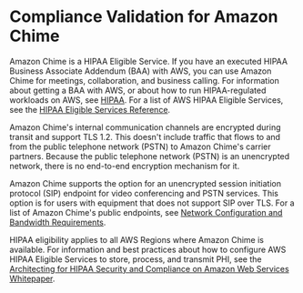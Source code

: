 # Compliance Validation for Amazon Chime<a name="compliance"></a>

Amazon Chime is a HIPAA Eligible Service\. If you have an executed HIPAA Business Associate Addendum \(BAA\) with AWS, you can use Amazon Chime for meetings, collaboration, and business calling\. For information about getting a BAA with AWS, or about how to run HIPAA\-regulated workloads on AWS, see [HIPAA](http://aws.amazon.com/compliance/hipaa-compliance/)\. For a list of AWS HIPAA Eligible Services, see the [HIPAA Eligible Services Reference](http://aws.amazon.com/compliance/hipaa-eligible-services-reference/)\.

Amazon Chime's internal communication channels are encrypted during transit and support TLS 1\.2\. This doesn't include traffic that flows to and from the public telephone network \(PSTN\) to Amazon Chime's carrier partners\. Because the public telephone network \(PSTN\) is an unencrypted network, there is no end\-to\-end encryption mechanism for it\.

Amazon Chime supports the option for an unencrypted session initiation protocol \(SIP\) endpoint for video conferencing and PSTN services\. This option is for users with equipment that does not support SIP over TLS\. For a list of Amazon Chime's public endpoints, see [Network Configuration and Bandwidth Requirements](network-config.md)\. 

HIPAA eligibility applies to all AWS Regions where Amazon Chime is available\. For information and best practices about how to configure AWS HIPAA Eligible Services to store, process, and transmit PHI, see the [Architecting for HIPAA Security and Compliance on Amazon Web Services Whitepaper](https://d0.awsstatic.com/whitepapers/compliance/AWS_HIPAA_Compliance_Whitepaper.pdf)\.